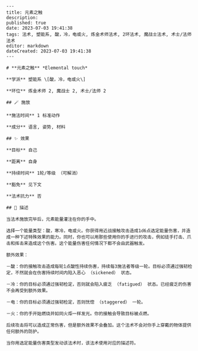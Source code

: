 
    ---
    title: 元素之触
    description: 
    published: true
    date: 2023-07-03 19:41:38
    tags: 法术, 塑能系, 酸，冷，电或火, 炼金术师法术, 2环法术, 魔战士法术, 术士/法师法术
    editor: markdown
    dateCreated: 2023-07-03 19:41:38
    ---

    # **元素之触** *Elemental touch*

    **学派** 塑能系 \[酸，冷，电或火\] 

    **环位** 炼金术师 2, 魔战士 2, 术士/法师 2

    ## 🪄 施放

    **施法时间** 1 标准动作

    **成分** 语言, 姿势, 材料

    ## ✨ 效果 

    **目标** 自己 

    **距离** 自身  

    **持续时间** 1轮/等级 （可解消） 

    **豁免** 见下文

    **法术抗力** 否

    ## 📖 描述

    当法术施放完毕后，元素能量灌注在你的手中。

    选择一个能量类型：酸，寒冷，电或火。你获得用近战接触攻击造成1d6点选定能量伤害，并造成一种下述特殊效果的能力。同时，你也可以用那些使用你的手进行的攻击，例如徒手打击、爪击和挥击来造成这个伤害。这个能量伤害任何情况下都不会由武器触发。

    额外效果：

    －酸：你的接触攻击造成每轮1点酸性持续伤害，持续每3施法者等级一轮。目标必须通过强韧检定，不然就会在伤害持续时间内陷入恶心 （sickened） 状态。

    －冷：你的目标必须通过强韧检定，否则就会陷入疲乏 （fatigued） 状态。已经疲乏的伤害不会再受到额外效果。

    －电：你的目标必须通过强韧检定，否则恍惚 （staggered） 一轮。

    －火：你的手开始燃烧并如同火炬一样发光。你的接触会导致目标被点燃。

    后续攻击将可以造成正常伤害，但是额外效果不会叠加。这个法术不会对你手上穿戴的物体提供任何额外的防护。

    当你用选定能量伤害类型发动该法术时，该法术使用对应的描述符。
    